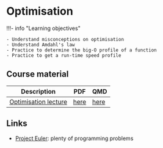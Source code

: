 # Optimisation

!!!- info "Learning objectives"

    - Understand misconceptions on optimisation
    - Understand Amdahl's law
    - Practice to determine the big-O profile of a function
    - Practice to get a run-time speed profile

## Course material

Description                                                 |PDF                              |QMD
------------------------------------------------------------|---------------------------------|------------------------------------
[Optimisation lecture](optimisation_lecture/README.md)      |[here](optimisation_lecture.pdf) |[here](optimisation_lecture/optimisation_lecture.qmd)

## Links

 * [Project Euler](https://projecteuler.net/archives): plenty of programming problems
